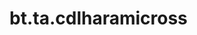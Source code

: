 <div itemscope itemtype="http://developers.google.com/ReferenceObject">
<meta itemprop="name" content="bt.ta.cdlharamicross" />
<meta itemprop="path" content="Stable" />
</div>

# bt.ta.cdlharamicross

<!-- Insert buttons and diff -->

<table class="tfo-notebook-buttons tfo-api nocontent" align="left">

</table>





<pre class="devsite-click-to-copy prettyprint lang-py tfo-signature-link">
<code>bt.ta.cdlharamicross(
    *args, **kwargs
) -> np.array
</code></pre>



<!-- Placeholder for "Used in" -->
